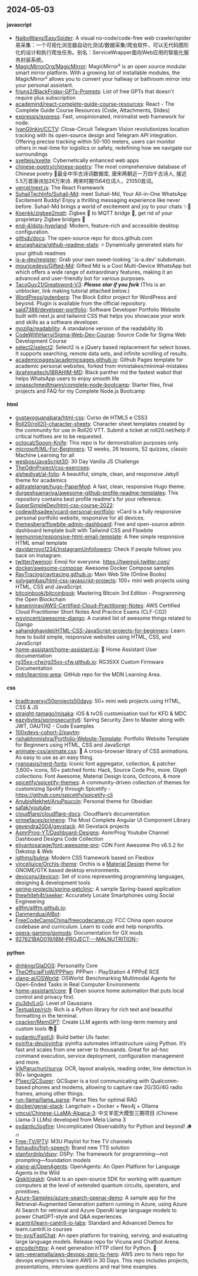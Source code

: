 ## 2024-05-03

#### javascript
* [NaiboWang/EasySpider](https://github.com/NaiboWang/EasySpider): A visual no-code/code-free web crawler/spider易采集：一个可视化浏览器自动化测试/数据采集/爬虫软件，可以无代码图形化的设计和执行爬虫任务。别名：ServiceWrapper面向Web应用的智能化服务封装系统。
* [MagicMirrorOrg/MagicMirror](https://github.com/MagicMirrorOrg/MagicMirror): MagicMirror² is an open source modular smart mirror platform. With a growing list of installable modules, the MagicMirror² allows you to convert your hallway or bathroom mirror into your personal assistant.
* [friuns2/BlackFriday-GPTs-Prompts](https://github.com/friuns2/BlackFriday-GPTs-Prompts): List of free GPTs that doesn't require plus subscription
* [academind/react-complete-guide-course-resources](https://github.com/academind/react-complete-guide-course-resources): React - The Complete Guide Course Resources (Code, Attachments, Slides)
* [expressjs/express](https://github.com/expressjs/express): Fast, unopinionated, minimalist web framework for node.
* [IvanGlinkin/CCTV](https://github.com/IvanGlinkin/CCTV): Close-Circuit Telegram Vision revolutionizes location tracking with its open-source design and Telegram API integration. Offering precise tracking within 50-100 meters, users can monitor others in real-time for logistics or safety, redefining how we navigate our surroundings
* [sveltejs/svelte](https://github.com/sveltejs/svelte): Cybernetically enhanced web apps
* [chinese-poetry/chinese-poetry](https://github.com/chinese-poetry/chinese-poetry): The most comprehensive database of Chinese poetry 🧶最全中华古诗词数据库, 唐宋两朝近一万四千古诗人, 接近5.5万首唐诗加26万宋诗. 两宋时期1564位词人，21050首词。
* [vercel/next.js](https://github.com/vercel/next.js): The React Framework
* [SuhailTechInfo/Suhail-Md](https://github.com/SuhailTechInfo/Suhail-Md): meet Suhail-Md, Your All-in-One WhatsApp Excitement Buddy! Enjoy a thrilling messaging experience like never before. Suhail-Md brings a world of excitement and joy to your chats ✨🤖
* [Koenkk/zigbee2mqtt](https://github.com/Koenkk/zigbee2mqtt): Zigbee 🐝 to MQTT bridge 🌉, get rid of your proprietary Zigbee bridges 🔨
* [end-4/dots-hyprland](https://github.com/end-4/dots-hyprland): Modern, feature-rich and accessible desktop configuration.
* [github/docs](https://github.com/github/docs): The open-source repo for docs.github.com
* [anuraghazra/github-readme-stats](https://github.com/anuraghazra/github-readme-stats): ⚡ Dynamically generated stats for your github readmes
* [is-a-dev/register](https://github.com/is-a-dev/register): Grab your own sweet-looking '.is-a.dev' subdomain.
* [mouricedevs/Gifted-Md](https://github.com/mouricedevs/Gifted-Md): Gifted Md is a Cool Multi-Device WhatsApp bot which offers a wide range of extraordinary features, making it an advanced and user-friendly bot for various purposes.
* [TacoGuy21/Greatsword-V3](https://github.com/TacoGuy21/Greatsword-V3): ***Please star if you fork*** (This is an unblocker, link making tutorial attached below.)
* [WordPress/gutenberg](https://github.com/WordPress/gutenberg): The Block Editor project for WordPress and beyond. Plugin is available from the official repository.
* [said7388/developer-portfolio](https://github.com/said7388/developer-portfolio): Software Developer Portfolio Website built with next.js and tailwind CSS that helps you showcase your work and skills as a software developer.
* [mozilla/readability](https://github.com/mozilla/readability): A standalone version of the readability lib
* [CodeWithHarry/Sigma-Web-Dev-Course](https://github.com/CodeWithHarry/Sigma-Web-Dev-Course): Source Code for Sigma Web Development Course
* [select2/select2](https://github.com/select2/select2): Select2 is a jQuery based replacement for select boxes. It supports searching, remote data sets, and infinite scrolling of results.
* [academicpages/academicpages.github.io](https://github.com/academicpages/academicpages.github.io): Github Pages template for academic personal websites, forked from mmistakes/minimal-mistakes
* [ibrahimaitech/IBRAHIM-MD](https://github.com/ibrahimaitech/IBRAHIM-MD): Black panther md the fastest wabot that helps WhatsApp users to enjoy smooth life
* [jonasschmedtmann/complete-node-bootcamp](https://github.com/jonasschmedtmann/complete-node-bootcamp): Starter files, final projects and FAQ for my Complete Node.js Bootcamp

#### html
* [gustavoguanabara/html-css](https://github.com/gustavoguanabara/html-css): Curso de HTML5 e CSS3
* [Roll20/roll20-character-sheets](https://github.com/Roll20/roll20-character-sheets): Character sheet templates created by the community for use in Roll20 VTT. Submit a ticket at roll20.net/help if critical hotfixes are to be requested.
* [octocat/Spoon-Knife](https://github.com/octocat/Spoon-Knife): This repo is for demonstration purposes only.
* [microsoft/ML-For-Beginners](https://github.com/microsoft/ML-For-Beginners): 12 weeks, 26 lessons, 52 quizzes, classic Machine Learning for all
* [wesbos/JavaScript30](https://github.com/wesbos/JavaScript30): 30 Day Vanilla JS Challenge
* [TheOdinProject/css-exercises](https://github.com/TheOdinProject/css-exercises): 
* [alshedivat/al-folio](https://github.com/alshedivat/al-folio): A beautiful, simple, clean, and responsive Jekyll theme for academics
* [adityatelange/hugo-PaperMod](https://github.com/adityatelange/hugo-PaperMod): A fast, clean, responsive Hugo theme.
* [durgeshsamariya/awesome-github-profile-readme-templates](https://github.com/durgeshsamariya/awesome-github-profile-readme-templates): This repository contains best profile readme's for your reference.
* [SuperSimpleDev/html-css-course-2022](https://github.com/SuperSimpleDev/html-css-course-2022): 
* [codewithsadee/vcard-personal-portfolio](https://github.com/codewithsadee/vcard-personal-portfolio): vCard is a fully responsive personal portfolio website, responsive for all devices.
* [themesberg/flowbite-admin-dashboard](https://github.com/themesberg/flowbite-admin-dashboard): Free and open-source admin dashboard template built with Tailwind CSS and Flowbite
* [leemunroe/responsive-html-email-template](https://github.com/leemunroe/responsive-html-email-template): A free simple responsive HTML email template
* [davidarroyo1234/InstagramUnfollowers](https://github.com/davidarroyo1234/InstagramUnfollowers): Check if people follows you back on Instagram.
* [twitter/twemoji](https://github.com/twitter/twemoji): Emoji for everyone. https://twemoji.twitter.com/
* [docker/awesome-compose](https://github.com/docker/awesome-compose): Awesome Docker Compose samples
* [RayTracing/raytracing.github.io](https://github.com/RayTracing/raytracing.github.io): Main Web Site (Online Books)
* [solygambas/html-css-javascript-projects](https://github.com/solygambas/html-css-javascript-projects): 100+ mini web projects using HTML, CSS and JavaScript.
* [bitcoinbook/bitcoinbook](https://github.com/bitcoinbook/bitcoinbook): Mastering Bitcoin 3rd Edition - Programming the Open Blockchain
* [kananinirav/AWS-Certified-Cloud-Practitioner-Notes](https://github.com/kananinirav/AWS-Certified-Cloud-Practitioner-Notes): AWS Certified Cloud Practitioner Short Notes And Practice Exams (CLF-C02)
* [wsvincent/awesome-django](https://github.com/wsvincent/awesome-django): A curated list of awesome things related to Django
* [sahandghavidel/HTML-CSS-JavaScript-projects-for-beginners](https://github.com/sahandghavidel/HTML-CSS-JavaScript-projects-for-beginners): Learn how to build simple, responsive websites using HTML, CSS, and JavaScript
* [home-assistant/home-assistant.io](https://github.com/home-assistant/home-assistant.io): 📘 Home Assistant User documentation
* [rg35xx-cfw/rg35xx-cfw.github.io](https://github.com/rg35xx-cfw/rg35xx-cfw.github.io): RG35XX Custom Firmware Documentation
* [mdn/learning-area](https://github.com/mdn/learning-area): GitHub repo for the MDN Learning Area.

#### css
* [bradtraversy/50projects50days](https://github.com/bradtraversy/50projects50days): 50+ mini web projects using HTML, CSS & JS
* [straight-tamago/misaka](https://github.com/straight-tamago/misaka): iOS & tvOS customisation tool for KFD & MDC
* [eazybytes/springsecurity6](https://github.com/eazybytes/springsecurity6): Spring Security Zero to Master along with JWT, OAUTH2 - Code Examples
* [100xdevs-cohort-2/paytm](https://github.com/100xdevs-cohort-2/paytm): 
* [rishabhnmishra/Portfolio-Website-Template](https://github.com/rishabhnmishra/Portfolio-Website-Template): Portfolio Website Template for Beginners using HTML, CSS and JavaScript
* [animate-css/animate.css](https://github.com/animate-css/animate.css): 🍿 A cross-browser library of CSS animations. As easy to use as an easy thing.
* [ryanoasis/nerd-fonts](https://github.com/ryanoasis/nerd-fonts): Iconic font aggregator, collection, & patcher. 3,600+ icons, 50+ patched fonts: Hack, Source Code Pro, more. Glyph collections: Font Awesome, Material Design Icons, Octicons, & more
* [spicetify/spicetify-themes](https://github.com/spicetify/spicetify-themes): A community-driven collection of themes for customizing Spotify through Spicetify - https://github.com/spicetify/spicetify-cli
* [AnubisNekhet/AnuPpuccin](https://github.com/AnubisNekhet/AnuPpuccin): Personal theme for Obsidian
* [safak/youtube](https://github.com/safak/youtube): 
* [cloudflare/cloudflare-docs](https://github.com/cloudflare/cloudflare-docs): Cloudflare’s documentation
* [primefaces/primeng](https://github.com/primefaces/primeng): The Most Complete Angular UI Component Library
* [gevendra2004/gevstack](https://github.com/gevendra2004/gevstack): All Gevstack projects
* [AsmrProg-YT/Dashboard-Designs](https://github.com/AsmrProg-YT/Dashboard-Designs): AsmrProg Youtube Channel Dashboard Designs Code Collection
* [eliyantosarage/font-awesome-pro](https://github.com/eliyantosarage/font-awesome-pro): CDN Font Awesome Pro v6.5.2 for Dekstop & Web
* [jgthms/bulma](https://github.com/jgthms/bulma): Modern CSS framework based on Flexbox
* [vinceliuice/Orchis-theme](https://github.com/vinceliuice/Orchis-theme): Orchis is a [Material Design](https://material.io) theme for GNOME/GTK based desktop environments.
* [devicons/devicon](https://github.com/devicons/devicon): Set of icons representing programming languages, designing & development tools
* [spring-projects/spring-petclinic](https://github.com/spring-projects/spring-petclinic): A sample Spring-based application
* [thewhiteh4t/seeker](https://github.com/thewhiteh4t/seeker): Accurately Locate Smartphones using Social Engineering
* [a9fm/a9fm.github.io](https://github.com/a9fm/a9fm.github.io): 
* [Danmendua/AlBot](https://github.com/Danmendua/AlBot): 
* [FreeCodeCampChina/freecodecamp.cn](https://github.com/FreeCodeCampChina/freecodecamp.cn): FCC China open source codebase and curriculum. Learn to code and help nonprofits.
* [opera-gaming/gxmods](https://github.com/opera-gaming/gxmods): Documentation for GX mods
* [927621BAD019/IBM-PROJECT---MALNUTRITION-](https://github.com/927621BAD019/IBM-PROJECT---MALNUTRITION-): 

#### python
* [dnhkng/GlaDOS](https://github.com/dnhkng/GlaDOS): Personality Core
* [TheOfficialFloW/PPPwn](https://github.com/TheOfficialFloW/PPPwn): PPPwn - PlayStation 4 PPPoE RCE
* [xlang-ai/OSWorld](https://github.com/xlang-ai/OSWorld): OSWorld: Benchmarking Multimodal Agents for Open-Ended Tasks in Real Computer Environments
* [home-assistant/core](https://github.com/home-assistant/core): 🏡 Open source home automation that puts local control and privacy first.
* [zju3dv/LoG](https://github.com/zju3dv/LoG): Level of Gaussians
* [Textualize/rich](https://github.com/Textualize/rich): Rich is a Python library for rich text and beautiful formatting in the terminal.
* [cpacker/MemGPT](https://github.com/cpacker/MemGPT): Create LLM agents with long-term memory and custom tools 📚🦙
* [pydantic/FastUI](https://github.com/pydantic/FastUI): Build better UIs faster.
* [pyinfra-dev/pyinfra](https://github.com/pyinfra-dev/pyinfra): pyinfra automates infrastructure using Python. It’s fast and scales from one server to thousands. Great for ad-hoc command execution, service deployment, configuration management and more.
* [VikParuchuri/surya](https://github.com/VikParuchuri/surya): OCR, layout analysis, reading order, line detection in 90+ languages
* [P1sec/QCSuper](https://github.com/P1sec/QCSuper): QCSuper is a tool communicating with Qualcomm-based phones and modems, allowing to capture raw 2G/3G/4G radio frames, among other things.
* [run-llama/llama_parse](https://github.com/run-llama/llama_parse): Parse files for optimal RAG
* [docker/genai-stack](https://github.com/docker/genai-stack): Langchain + Docker + Neo4j + Ollama
* [ymcui/Chinese-LLaMA-Alpaca-3](https://github.com/ymcui/Chinese-LLaMA-Alpaca-3): 中文羊驼大模型三期项目 (Chinese Llama-3 LLMs) developed from Meta Llama 3
* [pydantic/logfire](https://github.com/pydantic/logfire): Uncomplicated Observability for Python and beyond! 🪵🔥
* [Free-TV/IPTV](https://github.com/Free-TV/IPTV): M3U Playlist for free TV channels
* [fishaudio/fish-speech](https://github.com/fishaudio/fish-speech): Brand new TTS solution
* [stanfordnlp/dspy](https://github.com/stanfordnlp/dspy): DSPy: The framework for programming—not prompting—foundation models
* [xlang-ai/OpenAgents](https://github.com/xlang-ai/OpenAgents): OpenAgents: An Open Platform for Language Agents in the Wild
* [Qiskit/qiskit](https://github.com/Qiskit/qiskit): Qiskit is an open-source SDK for working with quantum computers at the level of extended quantum circuits, operators, and primitives.
* [Azure-Samples/azure-search-openai-demo](https://github.com/Azure-Samples/azure-search-openai-demo): A sample app for the Retrieval-Augmented Generation pattern running in Azure, using Azure AI Search for retrieval and Azure OpenAI large language models to power ChatGPT-style and Q&A experiences.
* [acantril/learn-cantrill-io-labs](https://github.com/acantril/learn-cantrill-io-labs): Standard and Advanced Demos for learn.cantrill.io courses
* [lm-sys/FastChat](https://github.com/lm-sys/FastChat): An open platform for training, serving, and evaluating large language models. Release repo for Vicuna and Chatbot Arena.
* [encode/httpx](https://github.com/encode/httpx): A next generation HTTP client for Python. 🦋
* [iam-veeramalla/aws-devops-zero-to-hero](https://github.com/iam-veeramalla/aws-devops-zero-to-hero): AWS zero to hero repo for devops engineers to learn AWS in 30 Days. This repo includes projects, presentations, interview questions and real time examples.
